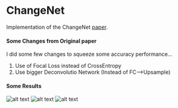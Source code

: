 # ChangeNet
Implementation of the ChangeNet [paper](http://openaccess.thecvf.com/content_ECCVW_2018/papers/11130/Varghese_ChangeNet_A_Deep_Learning_Architecture_for_Visual_Change_Detection_ECCVW_2018_paper.pdf).
<Paste>
  
  #### Some Changes from Original paper
  I did some few changes to squeeze some accuracy performance...
  1. Use of Focal Loss instead of CrossEntropy
  2. Use bigger Deconvolutio Network (Instead of FC-->Upsample)
  
  #### Some Results
  ![alt text](https://raw.githubusercontent.com/leonardoaraujosantos/ChangeNet/master/docs/imgs/res_1.png)
  ![alt text](https://raw.githubusercontent.com/leonardoaraujosantos/ChangeNet/master/docs/imgs/ref_2.png)
  ![alt text](https://raw.githubusercontent.com/leonardoaraujosantos/ChangeNet/master/docs/imgs/ref_3.png)
